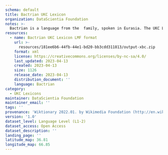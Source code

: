 ```yaml
---
schema: default
title: Bactrian UKC Lexicon
organization: DataScientia Foundation
notes: >-
  Bactrian is a language from the  family, spoken in Eurasia. The UKC Lexicon of Bactrian is represented as a lexico-semantic network. It consists of words, word senses, synsets, as well as sense-level and synset-level relationships.
resources:
  - name: Bactrian UKC Lexicon LMF format
    url: >-
      resources/181ee6b6-44fb-44e1-bd20-bb3cdd311813/output-xbc.zip
    format: xml
    license: https://creativecommons.org/licenses/by-nc-sa/4.0/
    last_updated: 2023-04-13
    created: 2023-04-13
    size: 1126
    release_date: 2023-04-13
    distribution_document: ''
    language: Bactrian
category:
  - UKC Lexicons
maintainer: DataScientia Foundation
maintainer_email: ''
tags: ''
provenance: 'Wiktionary 2022.01. by Wikimedia Foundation (http://en.wiktionary.org); Princeton WordNet 2.1 by Princeton University (https://wordnet.princeton.edu)'
version: '1.0'
dataset_level: Language Level (L1-2)
dataset_access: Open Access
dataset_description: ''
landing_page: ''
latitude_map: 36.81
longitude_map: 66.85
---
```

